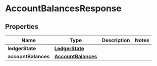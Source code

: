 

# AccountBalancesResponse


## Properties

Name | Type | Description | Notes
------------ | ------------- | ------------- | -------------
**ledgerState** | [**LedgerState**](LedgerState.md) |  | 
**accountBalances** | [**AccountBalances**](AccountBalances.md) |  | 



